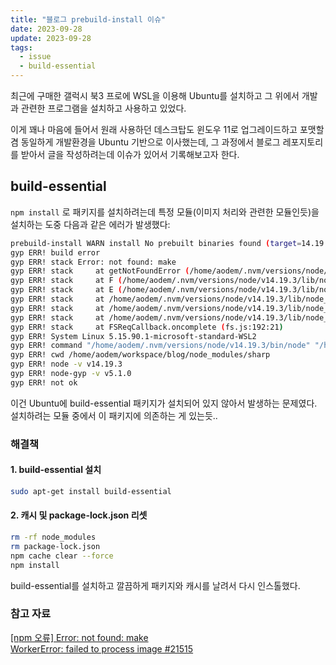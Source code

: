 ```yaml
---
title: "블로그 prebuild-install 이슈"
date: 2023-09-28
update: 2023-09-28
tags:
  - issue
  - build-essential
---
```


최근에 구매한 갤럭시 북3 프로에 WSL을 이용해 Ubuntu를 설치하고 그 위에서 개발과 관련한 프로그램을 설치하고 사용하고 있었다.  

이게 꽤나 마음에 들어서 원래 사용하던 데스크탑도 윈도우 11로 업그레이드하고 포맷할 겸 동일하게 개발환경을 Ubuntu 기반으로 이사했는데, 그 과정에서 블로그 레포지토리를 받아서 글을 작성하려는데 이슈가 있어서 기록해보고자 한다.  

## build-essential
`npm install` 로 패키지를 설치하려는데 특정 모듈(이미지 처리와 관련한 모듈인듯)을 설치하는 도중 다음과 같은 에러가 발생했다:

```sh
prebuild-install WARN install No prebuilt binaries found (target=14.19.3 runtime=node arch=x64 libc= platform=linux)
gyp ERR! build error 
gyp ERR! stack Error: not found: make
gyp ERR! stack     at getNotFoundError (/home/aodem/.nvm/versions/node/v14.19.3/lib/node_modules/npm/node_modules/which/which.js:13:12)
gyp ERR! stack     at F (/home/aodem/.nvm/versions/node/v14.19.3/lib/node_modules/npm/node_modules/which/which.js:68:19)
gyp ERR! stack     at E (/home/aodem/.nvm/versions/node/v14.19.3/lib/node_modules/npm/node_modules/which/which.js:80:29)
gyp ERR! stack     at /home/aodem/.nvm/versions/node/v14.19.3/lib/node_modules/npm/node_modules/which/which.js:89:16
gyp ERR! stack     at /home/aodem/.nvm/versions/node/v14.19.3/lib/node_modules/npm/node_modules/isexe/index.js:42:5
gyp ERR! stack     at /home/aodem/.nvm/versions/node/v14.19.3/lib/node_modules/npm/node_modules/isexe/mode.js:8:5
gyp ERR! stack     at FSReqCallback.oncomplete (fs.js:192:21)
gyp ERR! System Linux 5.15.90.1-microsoft-standard-WSL2
gyp ERR! command "/home/aodem/.nvm/versions/node/v14.19.3/bin/node" "/home/aodem/.nvm/versions/node/v14.19.3/lib/node_modules/npm/node_modules/node-gyp/bin/node-gyp.js" "rebuild"
gyp ERR! cwd /home/aodem/workspace/blog/node_modules/sharp
gyp ERR! node -v v14.19.3
gyp ERR! node-gyp -v v5.1.0
gyp ERR! not ok
```

이건 Ubuntu에 build-essential 패키지가 설치되어 있지 않아서 발생하는 문제였다.  
설치하려는 모듈 중에서 이 패키지에 의존하는 게 있는듯..

### 해결책
#### 1. build-essential 설치
```sh
sudo apt-get install build-essential
```

#### 2. 캐시 및 package-lock.json 리셋

```sh
rm -rf node_modules
rm package-lock.json
npm cache clear --force
npm install
```

build-essential를 설치하고 깔끔하게 패키지와 캐시를 날려서 다시 인스톨했다.

### 참고 자료
[[npm 오류] Error: not found: make](https://blog.uniony.me/nodejs/make-not-found/)  
[WorkerError: failed to process image #21515](https://github.com/gatsbyjs/gatsby/issues/21515)  
